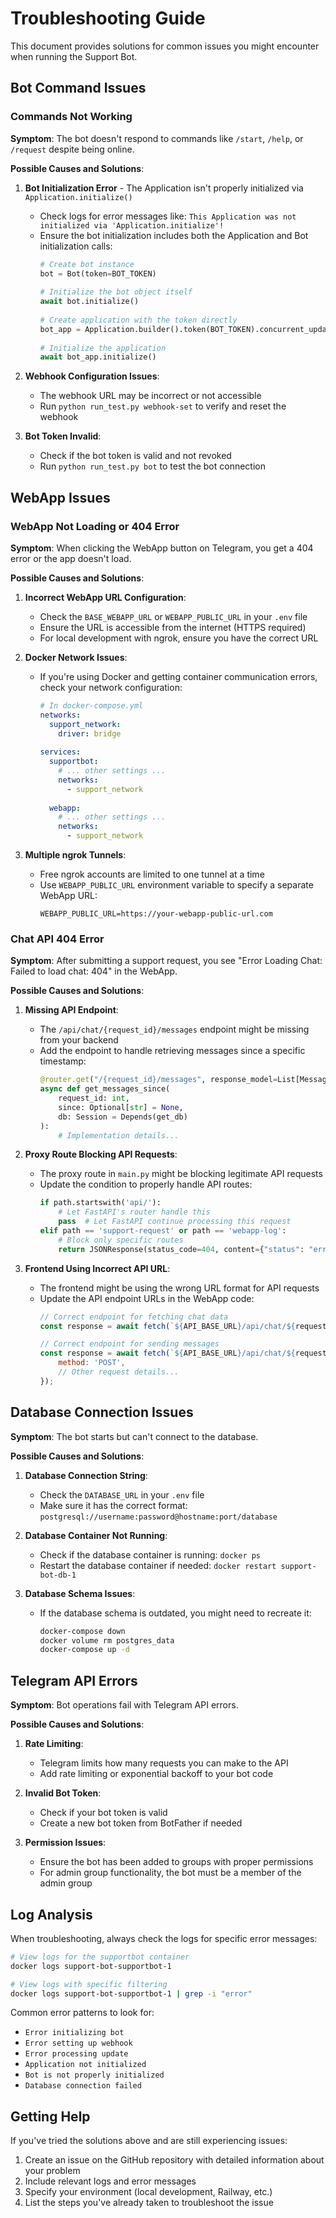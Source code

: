 # Troubleshooting Guide

This document provides solutions for common issues you might encounter when running the Support Bot.

## Bot Command Issues

### Commands Not Working

**Symptom**: The bot doesn't respond to commands like `/start`, `/help`, or `/request` despite being online.

**Possible Causes and Solutions**:

1. **Bot Initialization Error** - The Application isn't properly initialized via `Application.initialize()`
   - Check logs for error messages like: `This Application was not initialized via 'Application.initialize'!`
   - Ensure the bot initialization includes both the Application and Bot initialization calls:
     ```python
     # Create bot instance
     bot = Bot(token=BOT_TOKEN)
              
     # Initialize the bot object itself
     await bot.initialize()
              
     # Create application with the token directly
     bot_app = Application.builder().token(BOT_TOKEN).concurrent_updates(True).build()
              
     # Initialize the application
     await bot_app.initialize()
     ```

2. **Webhook Configuration Issues**:
   - The webhook URL may be incorrect or not accessible
   - Run `python run_test.py webhook-set` to verify and reset the webhook

3. **Bot Token Invalid**:
   - Check if the bot token is valid and not revoked
   - Run `python run_test.py bot` to test the bot connection

## WebApp Issues

### WebApp Not Loading or 404 Error

**Symptom**: When clicking the WebApp button on Telegram, you get a 404 error or the app doesn't load.

**Possible Causes and Solutions**:

1. **Incorrect WebApp URL Configuration**:
   - Check the `BASE_WEBAPP_URL` or `WEBAPP_PUBLIC_URL` in your `.env` file
   - Ensure the URL is accessible from the internet (HTTPS required)
   - For local development with ngrok, ensure you have the correct URL

2. **Docker Network Issues**:
   - If you're using Docker and getting container communication errors, check your network configuration:
     ```yaml
     # In docker-compose.yml
     networks:
       support_network:
         driver: bridge
 
     services:
       supportbot:
         # ... other settings ...
         networks:
           - support_network
       
       webapp:
         # ... other settings ...
         networks:
           - support_network
     ```

3. **Multiple ngrok Tunnels**:
   - Free ngrok accounts are limited to one tunnel at a time
   - Use `WEBAPP_PUBLIC_URL` environment variable to specify a separate WebApp URL:
     ```
     WEBAPP_PUBLIC_URL=https://your-webapp-public-url.com
     ```

### Chat API 404 Error

**Symptom**: After submitting a support request, you see "Error Loading Chat: Failed to load chat: 404" in the WebApp.

**Possible Causes and Solutions**:

1. **Missing API Endpoint**:
   - The `/api/chat/{request_id}/messages` endpoint might be missing from your backend
   - Add the endpoint to handle retrieving messages since a specific timestamp:
     ```python
     @router.get("/{request_id}/messages", response_model=List[MessageResponse])
     async def get_messages_since(
         request_id: int, 
         since: Optional[str] = None,
         db: Session = Depends(get_db)
     ):
         # Implementation details...
     ```

2. **Proxy Route Blocking API Requests**:
   - The proxy route in `main.py` might be blocking legitimate API requests
   - Update the condition to properly handle API routes:
     ```python
     if path.startswith('api/'):
         # Let FastAPI's router handle this
         pass  # Let FastAPI continue processing this request
     elif path == 'support-request' or path == 'webapp-log':
         # Block only specific routes
         return JSONResponse(status_code=404, content={"status": "error", "message": "Not found"})
     ```

3. **Frontend Using Incorrect API URL**:
   - The frontend might be using the wrong URL format for API requests
   - Update the API endpoint URLs in the WebApp code:
     ```javascript
     // Correct endpoint for fetching chat data
     const response = await fetch(`${API_BASE_URL}/api/chat/${requestId}`);
     
     // Correct endpoint for sending messages
     const response = await fetch(`${API_BASE_URL}/api/chat/${requestId}/messages`, {
         method: 'POST',
         // Other request details...
     });
     ```

## Database Connection Issues

**Symptom**: The bot starts but can't connect to the database.

**Possible Causes and Solutions**:

1. **Database Connection String**:
   - Check the `DATABASE_URL` in your `.env` file
   - Make sure it has the correct format: `postgresql://username:password@hostname:port/database`

2. **Database Container Not Running**:
   - Check if the database container is running: `docker ps`
   - Restart the database container if needed: `docker restart support-bot-db-1`

3. **Database Schema Issues**:
   - If the database schema is outdated, you might need to recreate it:
     ```bash
     docker-compose down
     docker volume rm postgres_data
     docker-compose up -d
     ```

## Telegram API Errors

**Symptom**: Bot operations fail with Telegram API errors.

**Possible Causes and Solutions**:

1. **Rate Limiting**:
   - Telegram limits how many requests you can make to the API
   - Add rate limiting or exponential backoff to your bot code

2. **Invalid Bot Token**:
   - Check if your bot token is valid
   - Create a new bot token from BotFather if needed

3. **Permission Issues**:
   - Ensure the bot has been added to groups with proper permissions
   - For admin group functionality, the bot must be a member of the admin group

## Log Analysis

When troubleshooting, always check the logs for specific error messages:

```bash
# View logs for the supportbot container
docker logs support-bot-supportbot-1

# View logs with specific filtering
docker logs support-bot-supportbot-1 | grep -i "error"
```

Common error patterns to look for:
- `Error initializing bot`
- `Error setting up webhook`
- `Error processing update`
- `Application not initialized`
- `Bot is not properly initialized`
- `Database connection failed`

## Getting Help

If you've tried the solutions above and are still experiencing issues:

1. Create an issue on the GitHub repository with detailed information about your problem
2. Include relevant logs and error messages
3. Specify your environment (local development, Railway, etc.)
4. List the steps you've already taken to troubleshoot the issue 